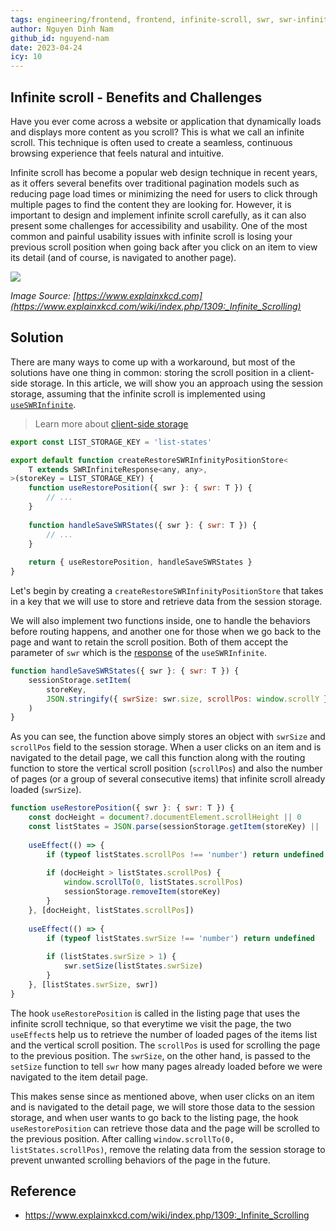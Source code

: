 ```yaml
---
tags: engineering/frontend, frontend, infinite-scroll, swr, swr-infinite, web-design, accessibility, usability, client-side-storage, session-storage
author: Nguyen Dinh Nam
github_id: nguyend-nam
date: 2023-04-24
icy: 10
---
```


## Infinite scroll - Benefits and Challenges

Have you ever come across a website or application that dynamically loads and displays more content as you scroll? This is what we call an infinite scroll. This technique is often used to create a seamless, continuous browsing experience that feels natural and intuitive.

Infinite scroll has become a popular web design technique in recent years, as it offers several benefits over traditional pagination models such as reducing page load times or minimizing the need for users to click through multiple pages to find the content they are looking for. However, it is important to design and implement infinite scroll carefully, as it can also present some challenges for accessibility and usability. One of the most common and painful usability issues with infinite scroll is losing your previous scroll position when going back after you click on an item to view its detail (and of course, is navigated to another page).

![](http://www.explainxkcd.com/wiki/images/5/56/infinite_scrolling.png)

*Image Source: [https://www.explainxkcd.com](https://www.explainxkcd.com/wiki/index.php/1309:_Infinite_Scrolling)*

## Solution

There are many ways to come up with a workaround, but most of the solutions have one thing in common: storing the scroll position in a client-side storage. In this article, we will show you an approach using the session storage, assuming that the infinite scroll is implemented using [`useSWRInfinite`](https://swr.vercel.app/docs/pagination.en-US#useswrinfinite).

> Learn more about [client-side storage](https://developer.mozilla.org/en-US/docs/Learn/JavaScript/Client-side_web_APIs/Client-side_storage)

```javascript
export const LIST_STORAGE_KEY = 'list-states'

export default function createRestoreSWRInfinityPositionStore<
	T extends SWRInfiniteResponse<any, any>,
>(storeKey = LIST_STORAGE_KEY) {
	function useRestorePosition({ swr }: { swr: T }) {
		// ...
	}
	
	function handleSaveSWRStates({ swr }: { swr: T }) {
		// ...
	}
	
	return { useRestorePosition, handleSaveSWRStates }
}
```

Let's begin by creating a `createRestoreSWRInfinityPositionStore` that takes in a key that we will use to store and retrieve data from the session storage.

We will also implement two functions inside, one to handle the behaviors before routing happens, and another one for those when we go back to the page and want to retain the scroll position. Both of them accept the parameter of `swr` which is the [response](https://swr.vercel.app/docs/pagination.en-US#return-values) of the `useSWRInfinite`.

```javascript
function handleSaveSWRStates({ swr }: { swr: T }) {
	sessionStorage.setItem(
		storeKey,
		JSON.stringify({ swrSize: swr.size, scrollPos: window.scrollY }),
	)
}
```

As you can see, the function above simply stores an object with `swrSize` and `scrollPos` field to the session storage. When a user clicks on an item and is navigated to the detail page, we call this function along with the routing function to store the vertical scroll position (`scrollPos`) and also the number of pages (or a group of several consecutive items) that infinite scroll already loaded (`swrSize`).

```javascript
function useRestorePosition({ swr }: { swr: T }) {
	const docHeight = document?.documentElement.scrollHeight || 0
	const listStates = JSON.parse(sessionStorage.getItem(storeKey) || '{}')
	
	useEffect(() => {
		if (typeof listStates.scrollPos !== 'number') return undefined
		
		if (docHeight > listStates.scrollPos) {
			window.scrollTo(0, listStates.scrollPos)
			sessionStorage.removeItem(storeKey)
		}
	}, [docHeight, listStates.scrollPos])
	
	useEffect(() => {
		if (typeof listStates.swrSize !== 'number') return undefined
		
		if (listStates.swrSize > 1) {
			swr.setSize(listStates.swrSize)
		}
	}, [listStates.swrSize, swr])
}
```

The hook `useRestorePosition` is called in the listing page that uses the infinite scroll technique, so that everytime we visit the page, the two `useEffect`s help us to retrieve the number of loaded pages of the items list and the vertical scroll position. The `scrollPos` is used for scrolling the page to the previous position. The `swrSize`, on the other hand, is passed to the `setSize` function to tell `swr` how many pages already loaded before we were navigated to the item detail page.

This makes sense since as mentioned above, when user clicks on an item and is navigated to the detail page, we will store those data to the session storage, and when user wants to go back to the listing page, the hook `useRestorePosition` can retrieve those data and the page will be scrolled to the previous position. After calling `window.scrollTo(0, listStates.scrollPos)`, remove the relating data from the session storage to prevent unwanted scrolling behaviors of the page in the future.

## Reference

- https://www.explainxkcd.com/wiki/index.php/1309:_Infinite_Scrolling